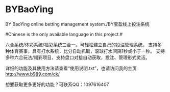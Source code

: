 # BYBaoYing
BY BaoYing online betting management system./BY宝盈线上投注系统

#Chinese is the only available language in this project.#

六合系统/体彩系统/福彩系统三合一。可轻松建立自己的投注管理系统。
支持多种体育赛事，具有打水系统，比分自动抓取，滚球打水间隔1秒或小于一秒。
支持多种六合玩法/福彩项目，支持盘口对接自动获取，投注、管理形式灵活。

详细的功能及其使用方法请查看“使用说明.txt”，也请访问我的主页 http://www.b989.com/ck/

想要获取更多更好的功能？可联系QQ：1097616407